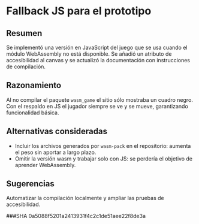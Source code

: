 # Fallback JS para el prototipo

## Resumen
Se implementó una versión en JavaScript del juego que se usa cuando el módulo WebAssembly no está disponible. Se añadió un atributo de accesibilidad al canvas y se actualizó la documentación con instrucciones de compilación.

## Razonamiento
Al no compilar el paquete `wasm_game` el sitio sólo mostraba un cuadro negro. Con el respaldo en JS el jugador siempre se ve y se mueve, garantizando funcionalidad básica.

## Alternativas consideradas
- Incluir los archivos generados por `wasm-pack` en el repositorio: aumenta el peso sin aportar a largo plazo.
- Omitir la versión wasm y trabajar solo con JS: se perdería el objetivo de aprender WebAssembly.

## Sugerencias
Automatizar la compilación localmente y ampliar las pruebas de accesibilidad.

###SHA
0a5088f5201a2413931f4c2c1de51aee22f8de3a

